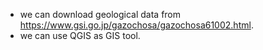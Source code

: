 - we can download geological data from https://www.gsi.go.jp/gazochosa/gazochosa61002.html.
- we can use QGIS as GIS tool.